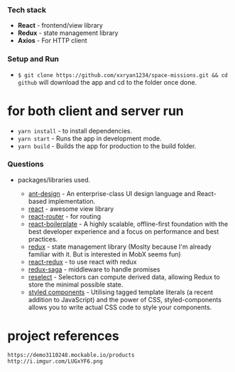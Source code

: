 
### Tech stack

- **React** - frontend/view library
- **Redux** - state management library
- **Axios** - For HTTP client

### Setup and Run

- `$ git clone https://github.com/xxryan1234/space-missions.git && cd github` will download the app and cd to the folder once done.

# for both client and server run
- `yarn install` - to install dependencies.
- `yarn start` - Runs the app in development mode.
- `yarn build` - Builds the app for production to the build folder.

### Questions

- packages/libraries used.

  - [ant-design](https://github.com/ant-design/ant-design) - An enterprise-class UI design language and React-based implementation.
  - [react](https://facebook.github.io/react/) - awesome view library
  - [react-router](https://github.com/ReactTraining/react-router) - for routing
  - [react-boilerplate](https://github.com/react-boilerplate/react-boilerplate/) - A highly scalable, offline-first foundation with the best developer experience and a focus on performance and best practices.
  - [redux](http://redux.js.org/) - state management library (Moslty because I'm already familiar with it. But is interested in MobX seems fun)
  - [react-redux](https://github.com/reactjs/react-redux) - to use react with redux
  - [redux-saga](https://github.com/redux-saga/redux-saga) - middleware to handle promises
  - [reselect](https://github.com/reduxjs/reselect) - Selectors can compute derived data, allowing Redux to store the minimal possible state.
  - [styled components](https://www.styled-components.com/) - Utilising tagged template literals (a recent addition to JavaScript) and the power of CSS, styled-components allows you to write actual CSS code to style your components.

# project references
	https://demo3110248.mockable.io/products
	http://i.imgur.com/LUGxYF6.png